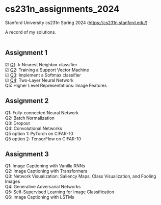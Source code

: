 # cs231n_assignments_2024
Stanford University cs231n Spring 2024 (https://cs231n.stanford.edu/)

A record of my solutions. <br>
<br>


Assignment 1
--------
☑ [Q1](https://github.com/WANGyuquan01/cs231n_assignments_2024/blob/main/assignment1/Q1_knn.ipynb): k-Nearest Neighbor classifier <br>
☑ [Q2](https://github.com/WANGyuquan01/cs231n_assignments_2024/blob/main/assignment1/Q2_svm.ipynb): Training a Support Vector Machine <br>
☑ [Q3](https://github.com/WANGyuquan01/cs231n_assignments_2024/blob/main/assignment1/Q3_softmax.ipynb): Implement a Softmax classifier <br>
☑ [Q4](https://github.com/WANGyuquan01/cs231n_assignments_2024/blob/main/assignment1/Q4_two_layer_net.ipynb): Two-Layer Neural Network <br>
Q5: Higher Level Representations: Image Features <br>

Assignment 2
--------
Q1: Fully-connected Neural Network <br>
Q2: Batch Normalization <br>
Q3: Dropout <br>
Q4: Convolutional Networks <br>
Q5 option 1: PyTorch on CIFAR-10 <br>
Q5 option 2: TensorFlow on CIFAR-10 <br>

Assignment 3
--------
Q1: Image Captioning with Vanilla RNNs <br>
Q2: Image Captioning with Transformers <br>
Q3: Network Visualization: Saliency Maps, Class Visualization, and Fooling Images <br>
Q4: Generative Adversarial Networks <br>
Q5: Self-Supervised Learning for Image Classification <br>
Q6: Image Captioning with LSTMs <br>

